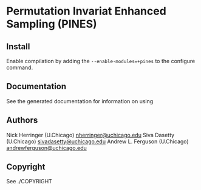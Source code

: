 Permutation Invariat Enhanced Sampling (PINES)
====================================


Install
------------------------------------
Enable compilation by adding the `--enable-modules=+pines`
to the configure command.


Documentation
------------------------------------
See the generated documentation for information on
using


Authors
------------------------------------
Nick Herringer (U.Chicago) <nherringer@uchicago.edu>
Siva Dasetty (U.Chicago) <sivadasetty@uchicago.edu>
Andrew L. Ferguson (U.Chicago) <andrewferguson@uchicago.edu>


Copyright
------------------------------------
See ./COPYRIGHT
